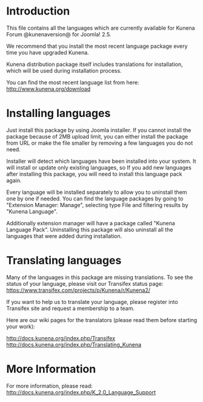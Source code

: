 Introduction
============

This file contains all the languages which are currently available for Kunena Forum @kunenaversion@ for Joomla! 2.5.

We recommend that you install the most recent language package every time you have upgraded Kunena.

Kunena distribution package itself includes translations for installation, which will be used during installation process.

You can find the most recent language list from here:
http://www.kunena.org/download

Installing languages
====================

Just install this package by using Joomla installer. If you cannot install the package because of 2MB upload limit, you can either
install the package from URL or make the file smaller by removing a few languages you do not need.

Installer will detect which languages have been installed into your system. It will install or update only existing languages,
so If you add new languages after installing this package, you will need to install this language pack again.

Every language will be installed separately to allow you to uninstall them one by one if needed. You can find the language
packages by going to "Extension Manager: Manage", selecting type File and filtering results by "Kunena Language".

Additionally extension manager will have a package called "Kunena Language Pack". Uninstalling this package will also uninstall
all the languages that were added during installation.

Translating languages
=====================

Many of the languages in this package are missing translations. To see the status of your language, please visit our Transifex status page:
https://www.transifex.com/projects/p/Kunena/r/Kunena2/

If you want to help us to translate your language, please register into Transifex site and request a membership to a team.

Here are our wiki pages for the translators (please read them before starting your work):

http://docs.kunena.org/index.php/Transifex
http://docs.kunena.org/index.php/Translating_Kunena

More Information
================

For more information, please read:
http://docs.kunena.org/index.php/K_2.0_Language_Support
